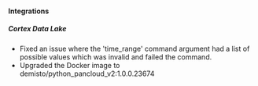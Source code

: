 
#### Integrations
##### Cortex Data Lake
- Fixed an issue where the 'time_range' command argument had a list of possible values which was invalid and failed the command.
- Upgraded the Docker image to demisto/python_pancloud_v2:1.0.0.23674 
